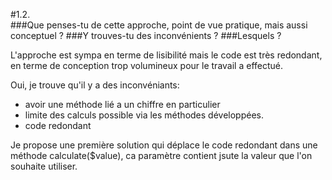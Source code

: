 #1.2.   
###Que penses-tu de cette approche, point de vue pratique, mais aussi conceptuel ? 
###Y trouves-tu des inconvénients ? 
###Lesquels ? 

L'approche est sympa en terme de lisibilité mais le code est très redondant, en terme de conception trop volumineux pour le travail a effectué.

Oui, je trouve qu'il y a des inconvéniants:
- avoir une méthode lié a un chiffre en particulier
- limite des calculs possible via les méthodes développées.
- code redondant
 
Je propose une première solution qui déplace le code redondant dans une méthode calculate($value), ca paramètre contient jsute la valeur que l'on souhaite utiliser.
